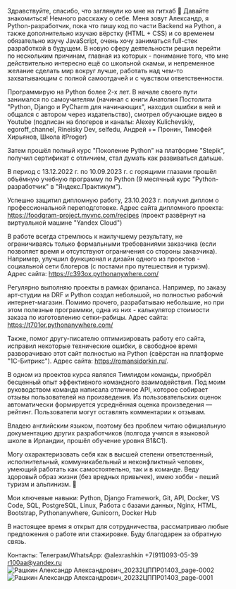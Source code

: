 Здравствуйте, спасибо, что заглянули ко мне на гитхаб &#128587;
Давайте знакомиться! Немного расскажу о себе. Меня зовут Александр, я Python-разработчик, пока что пишу код по части Backend на Python, а также дополнительно изучаю вёрстку (HTML + CSS) и со временем обязательно изучу JavaScript, очень хочу заниматься full-стек разработкой в будущем.
В новую сферу деятельности решил перейти по нескольким причинам, главная из которых - понимание того, что мне действительно интересно ещё со школьной скамьи, и непременное желание сделать мир вокруг лучше, работать над чем-то захватывающим с полной самоотдачей и с чувством ответственности.

Программирую на Python более 2-х лет. В начале своего пути занимался по самоучителям (начинал с книги Анатолия Постолита "Python, Django и PyCharm для начинающих", находил ошибки в ней и общался с автором через издательство), смотрел обучающие видео в Youtube (подписан на блогеров и каналы: Alexey Kulichevskiy, egoroff_channel, Rineisky Dev, selfedu, Андрей += Пронин, Тимофей Хирьянов, Школа itProger)

Затем прошёл полный курс "Поколение Python" на платформе "Stepik", получил сертификат с отличием, стал думать как развиваться дальше.

В период с 13.12.2022 г. по 10.09.2023 г. с горящими глазами прошёл объёмную учебную программу по Python (9 месячный курс "Python-разработчик" в "Яндекс.Практикум").

Успешно защитил дипломную работу, 23.10.2023 г. получил диплом о профессиональной переподготовке.
Адрес сайта дипломного проекта: https://foodgram-project.myvnc.com/recipes (проект развёрнут на виртуальной машине "Yandex Cloud")

В работе всегда стремлюсь к наилучшему результату, не ограничиваясь только формальными требованиями заказчика (если позволяет время и отсутствуют ограничения со стороны заказчика). Например, улучшил функционал и дизайн одного из проектов - социальной сети блогеров (с постами про путешествия и туризм).
Адрес сайта: https://c393ox.pythonanywhere.com/

Регулярно выполняю проекты в рамках фриланса. Например, по заказу арт-студии на DRF и Python создал небольшой, но полностью рабочий интернет-магазин. Помимо прочего, разрабатываю небольшие, но при этом полезные программки, одна из них - калькулятор стоимости заказа по изготовлению сетки-рабицы.
Адрес сайта: https://t701or.pythonanywhere.com/

Также, помог другу-писателю оптимизировать работу его сайта, исправил некоторые технические ошибки, в свободное время разворачиваю этот сайт полностью на Python (свёрстан на платформе "1С-Битрикс"). Адрес сайта: https://romansidorkin.ru/.

В одном из проектов курса являлся Тимлидом команды, приобрёл бесценный опыт эффективного командного взаимодействия. Под моим руководством команда написала отличное API, которое собирает отзывы пользователей на произведения. Из пользовательских оценок автоматически формируется усреднённая оценка произведения — рейтинг. Пользователи могут оставлять комментарии к отзывам.

Владею английским языком, поэтому без проблем читаю официальную документацию других разработчиков (полгода учился в языковой школе в Ирландии, прошёл обучение уровня B1&C1).

Могу охарактеризовать себя как в высшей степени ответственный, исполнительный, коммуникабельный и неконфликтный человек, умеющий работать как самостоятельно, так и в команде. Веду здоровый образ жизни (без вредных привычек), имею хобби - пеший туризм и альпинизм. &#129495;

Мои ключевые навыки: Python, Django Framework, Git, API, Docker, VS Code, SQL, PostgreSQL, Linux, Работа с базами данных, Nginx, HTML, Bootstrap, Pythonanywhere, Gunicorn, Docker Hub

В настоящее время я открыт для сотрудничества, рассматриваю любые предложения о работе или стажировке. Буду благодарен за обратную связь. 

Контакты:
Телеграм/WhatsApp: @alexrashkin
+7(911)093-05-39
r100aa@yandex.ru
![Рашкин Александр Александрович_20232ЦППР01403_page-0002](https://github.com/alexrashkin/alexrashkin/assets/121449357/ade5f70d-81c4-437f-9270-dbac06349424)
![Рашкин Александр Александрович_20232ЦППР01403_page-0001](https://github.com/alexrashkin/alexrashkin/assets/121449357/2b7bbf7f-d8ef-4120-ad73-5711fb644c50)



